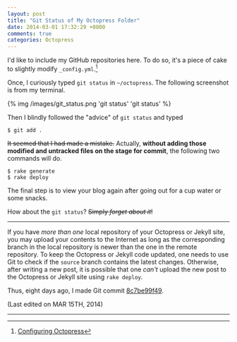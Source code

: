 ```yaml
---
layout: post
title: "Git Status of My Octopress Folder"
date: 2014-03-01 17:32:29 +0800
comments: true
categories: Octopress
---
```


I'd like to include my GitHub repositories here.  To do so, it's a
piece of cake to slightly modify `_config.yml`.[^config_octopress]

Once, I curiously typed `git status` in `~/octopress`.  The following
screenshot is from my terminal.

{% img /images/git_status.png 'git status' 'git status' %}

Then I blindly followed the "advice" of `git status` and typed

<pre class="cli"><code class="ubuntu_gnome_terminal">$ git add .</code></pre>

<del>It seemed that I had made a mistake.</del>  Actually, **without
adding those modified and untracked files on the stage for commit**,
the following two commands will do.

<pre class="cli"><code class="ubuntu_gnome_terminal">$ rake generate
$ rake deploy
</code></pre>

The final step is to view your blog again after going out for a cup
water or some snacks.

How about the `git status`?  <del>Simply *forget about it*!</del>

---

If you have *more than one* local repository of your Octopress or
Jekyll site, you may upload your contents to the Internet as long as
the corresponding branch in the local repository is newer than the one
in the remote repository.  To keep the Octopress or Jekyll code
updated, one needs to use Git to check if the `source` branch contains
the latest changes.  Otherwise, after writing a new post, it is
possible that one *can't* upload the new post to the Octopress or
Jekyll site using `rake deploy`.

Thus, eight days ago, I made Git commit
[8c7be99f49](https://github.com/VincentTam/vincenttam.github.io/commit/8c7be99f49e0aee10ae74a7ee360e02bab5649c2).

(Last edited on MAR 15TH, 2014)

----

[^config_octopress]: [Configuring Octopress](http://octopress.org/docs/configuring/)

<!-- vim:set tw=70 wrap spell: -->
